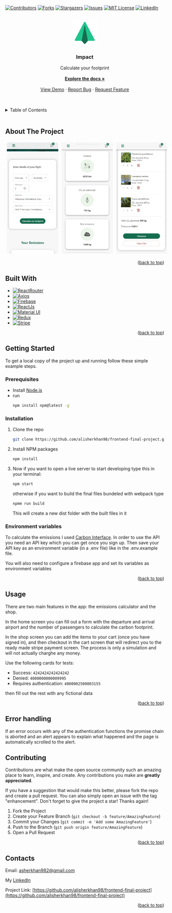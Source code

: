 <a name="readme-top"></a>

[![Contributors][contributors-shield]][contributors-url]
[![Forks][forks-shield]][forks-url]
[![Stargazers][stars-shield]][stars-url]
[![Issues][issues-shield]][issues-url]
[![MIT License][license-shield]][license-url]
[![LinkedIn][linkedin-shield]][linkedin-url]

<!-- PROJECT LOGO -->
<br />
<div align="center">
  <a href="https://github.com/alisherkhan98/frontend-final-project">
    <img src="src/assets/readme-images/logo96.png" alt="Logo" width="80" height="80">
  </a>

<h3 align="center">Impact</h3>

  <p align="center">
    Calculate your footprint
    <br />
    <br />
    <a href="https://github.com/alisherkhan98/frontend-final-project"><strong>Explore the docs »</strong></a>
    <br />
    <br />
    <a href="https://impactreactapp.netlify.app/">View Demo</a>
    ·
    <a href="https://github.com/alisherkhan98/frontend-final-project/issues">Report Bug</a>
    ·
    <a href="https://github.com/alisherkhan98/frontend-final-project/issues">Request Feature</a>
  </p>
</div>
<br />
<br />
<!-- TABLE OF CONTENTS -->
<details>
  <summary>Table of Contents</summary>
  <ol>
    <li>
      <a href="#about-the-project">About The Project</a>
      <ul>
        <li><a href="#built-with">Built With</a></li>
      </ul>
    </li>
    <li>
      <a href="#getting-started">Getting Started</a>
      <ul>
        <li><a href="#prerequisites">Prerequisites</a></li>
        <li><a href="#installation">Installation</a></li>
      </ul>
    </li>
    <li><a href="#usage">Usage</a></li>
    <li><a href="#contributing">Contributing</a></li>
    <li><a href="#contact">Contact</a></li>
  </ol>
</details>
<br />
<!-- ABOUT THE PROJECT -->

## About The Project

<div style="display:flex">
<img src="src/assets/readme-images/calculator-mobile.jpg" data-canonical-src="src/assets/readme-images/calculator-mobile.jpg" width="200" height="352" style="border-radius:5px; margin:5px"/>
<img src="src/assets/readme-images/results-mobile.jpg" data-canonical-src="src/assets/readme-images/results-mobile.jpg" width="200" height="352" style="border-radius:5px; margin:5px"/>
<img src="src/assets/readme-images/cart-mobile.jpg" data-canonical-src="src/assets/readme-images/cart-mobile.jpg" width="200" height="352" style="border-radius:5px; margin:5px"/>
</div>

<p align="right">(<a href="#readme-top">back to top</a>)</p>

## Built With

- [![ReactRouter][reactrouter-shield]][reactrouter-url]
- [![Axios][axios-shield]][axios-url]
- [![Firebase][firebase-shield]][firebase-url]
- [![ReactJs][react-shield]][react-url]
- [![Material UI][mui-shield]][mui-url]
- [![Redux][redux-shield]][redux-url]
- [![Stripe][stripe-shield]][stripe-url]

<p align="right">(<a href="#readme-top">back to top</a>)</p>

<!-- GETTING STARTED -->

## Getting Started

To get a local copy of the project up and running follow these simple example steps.

### Prerequisites

- Install [Node.js](https://nodejs.org/it/download)
- run
  ```sh
  npm install npm@latest -g
  ```

### Installation

1. Clone the repo
   ```sh
   git clone https://github.com/alisherkhan98/frontend-final-project.git
   ```
2. Install NPM packages
   ```sh
   npm install
   ```
3. Now if you want to open a live server to start developing type this in your terminal:

   ```sh
   npm start
   ```

   otherwise if you want to build the final files bundeled with webpack type

   ```sh
   npmm run build
   ```

   This will create a new dist folder with the built files in it

### Environment variables

To calculate the emissions I used [Carbon Interface](https://www.carboninterface.com/). In order to use the API you need an API key which you can get once you sign up. Then save your API key as an environment variable (in a .env file) like in the .env.example file.

You will also need to configure a firebase app and set its variables as environment variables

<p align="right">(<a href="#readme-top">back to top</a>)</p>

<!-- USAGE EXAMPLES -->

## Usage

There are two main features in the app: the emissions calculator and the shop.

In the home screen you can fill out a form with the departure and arrival airport and the number of passengers to calculate the carbon footprint.

In the shop screen you can add the items to your cart (once you have signed in), and then checkout in the cart screen that will redirect you to the ready made stripe payment screen. The process is only a simulation and will not actually charghe any money.

Use the following cards for tests:

- Success: `4242424242424242`
- Denied: `4000000000009995`
- Requires authentication: `4000002500003155`

then fill out the rest with any fictional data

<p align="right">(<a href="#readme-top">back to top</a>)</p>

## Error handling

If an error occurs with any of the authentication functions the promise chain is aborted and an alert appears to explain what happened and the page is automatically scrolled to the alert.

<!-- CONTRIBUTING -->

## Contributing

Contributions are what make the open source community such an amazing place to learn, inspire, and create. Any contributions you make are **greatly appreciated**.

If you have a suggestion that would make this better, please fork the repo and create a pull request. You can also simply open an issue with the tag "enhancement".
Don't forget to give the project a star! Thanks again!

1. Fork the Project
2. Create your Feature Branch (`git checkout -b feature/AmazingFeature`)
3. Commit your Changes (`git commit -m 'Add some AmazingFeature'`)
4. Push to the Branch (`git push origin feature/AmazingFeature`)
5. Open a Pull Request

<p align="right">(<a href="#readme-top">back to top</a>)</p>

<!-- CONTACT -->

## Contacts

Email: asherkhan982@gmail.com

My [LinkedIn](https://linkedin.com/in/ali-sher-khan-1331a8205)

Project Link: [https://github.com/alisherkhan98/frontend-final-project](https://github.com/alisherkhan98/frontend-final-project)

<p align="right">(<a href="#readme-top">back to top</a>)</p>

<!-- MARKDOWN LINKS & IMAGES -->
<!-- https://www.markdownguide.org/basic-syntax/#reference-style-links -->

[contributors-shield]: https://img.shields.io/github/contributors/alisherkhan98/frontend-final-project.svg?style=for-the-badge
[contributors-url]: https://github.com/alisherkhan98/frontend-final-project/graphs/contributors
[forks-shield]: https://img.shields.io/github/forks/alisherkhan98/frontend-final-project.svg?style=for-the-badge
[forks-url]: https://github.com/alisherkhan98/frontend-final-project/network/members
[stars-shield]: https://img.shields.io/github/stars/alisherkhan98/frontend-final-project.svg?style=for-the-badge
[stars-url]: https://github.com/alisherkhan98/frontend-final-project/stargazers
[issues-shield]: https://img.shields.io/github/issues/alisherkhan98/frontend-final-project.svg?style=for-the-badge
[issues-url]: https://github.com/alisherkhan98/frontend-final-project/issues
[license-shield]: https://img.shields.io/github/license/alisherkhan98/frontend-final-project.svg?style=for-the-badge
[license-url]: https://github.com/alisherkhan98/frontend-final-project/blob/master/LICENSE.txt
[linkedin-shield]: https://img.shields.io/badge/-LinkedIn-black.svg?style=for-the-badge&logo=linkedin&colorB=555
[linkedin-url]: https://linkedin.com/in/ali-sher-khan-1331a8205
[product-screenshot1]: src/assets/images/screenshot1.jpeg
[product-screenshot2]: src/assets/images/screenshot2.jpeg
[product-screenshot3]: src/assets/images/screenshot3.jpeg
[reactrouter-shield]: https://img.shields.io/badge/-React%20Router-CA4245?style=for-the-badge&logo=reactrouter&logoColor=white
[reactrouter-url]: https://reactrouter.com/en/main
[react-shield]: https://img.shields.io/badge/-React-61DAFB?style=for-the-badge&logo=react&logoColor=black
[react-url]: https://reactjs.org/
[redux-shield]: https://img.shields.io/badge/-Redux-764ABC?style=for-the-badge&logo=redux&logoColor=white
[redux-url]: https://redux.js.org/
[firebase-shield]: https://img.shields.io/badge/-Firebase-FFCA28?style=for-the-badge&logo=firebase&logoColor=black
[firebase-url]: https://firebase.google.com/
[mui-shield]: https://img.shields.io/badge/-Material%20ui-007FFF?style=for-the-badge&logo=mui&logoColor=white
[mui-url]: https://mui.com/
[stripe-shield]: https://img.shields.io/badge/-Stripe-635bff?style=for-the-badge&logo=stripe&logoColor=white
[stripe-url]: https://stripe.com/
[axios-shield]: https://img.shields.io/badge/-axios-7e3e8d?style=for-the-badge&logo=axios&logoColor=white
[axios-url]: https://axios-http.com
